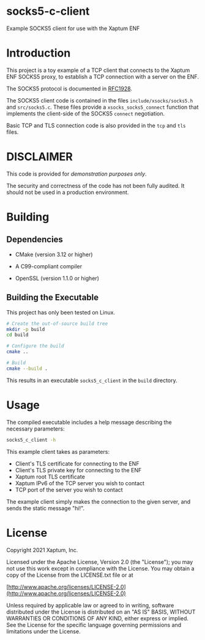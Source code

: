 # socks5-c-client
Example SOCKS5 client for use with the Xaptum ENF

# Introduction

This project is a toy example of a TCP client
that connects to the Xaptum ENF SOCKS5 proxy,
to establish a TCP connection with a server on the ENF.

The SOCKS5 protocol is documented in [RFC1928](https://tools.ietf.org/html/rfc1928).

The SOCKS5 client code is contained in the files
`include/xsocks/socks5.h` and `src/socks5.c`.
These files provide a `xsocks_socks5_connect` function
that implements the client-side of the SOCKS5 `connect` negotiation.

Basic TCP and TLS connection code is also provided in the `tcp` and `tls` files.

# DISCLAIMER

This code is provided for *demonstration purposes only*.

The security and correctness of the code has not been fully audited.
It should not be used in a production environment.

# Building

## Dependencies

* CMake (version 3.12 or higher)
* A C99-compliant compiler

* OpenSSL (version 1.1.0 or higher)

## Building the Executable

This project has only been tested on Linux.

```bash
# Create the out-of-source build tree
mkdir -p build
cd build

# Configure the build
cmake ..

# Build
cmake --build .
```

This results in an executable `socks5_c_client` in the `build` directory.

# Usage

The compiled executable includes a help message
describing the necessary parameters:
```bash
socks5_c_client -h
```

This example client takes as parameters:
- Client's TLS certificate for connecting to the ENF
- Client's TLS private key for connecting to the ENF
- Xaptum root TLS certificate
- Xaptum IPv6 of the TCP server you wish to contact
- TCP port of the server you wish to contact

The example client simply makes the connection
to the given server, and sends the static message "hi!".

# License
Copyright 2021 Xaptum, Inc.

Licensed under the Apache License, Version 2.0 (the "License"); you may not
use this work except in compliance with the License. You may obtain a copy of
the License from the LICENSE.txt file or at

[http://www.apache.org/licenses/LICENSE-2.0](http://www.apache.org/licenses/LICENSE-2.0)

Unless required by applicable law or agreed to in writing, software
distributed under the License is distributed on an "AS IS" BASIS, WITHOUT
WARRANTIES OR CONDITIONS OF ANY KIND, either express or implied. See the
License for the specific language governing permissions and limitations under
the License.
